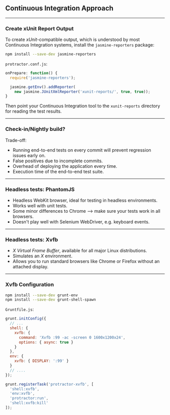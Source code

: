 ##  Continuous Integration Approach

---

### Create xUnit Report Output

To create *xUnit*-compatible output, which is understood by most Continuous Integration systems, install the `jasmine-reporters` package:

```bash
npm install --save-dev jasmine-reporters
```

`protractor.conf.js`:

```javascript
onPrepare: function() {
  require('jasmine-reporters');

  jasmine.getEnv().addReporter(
    new jasmine.JUnitXmlReporter('xunit-reports/', true, true));
}
```

Then point your Continuous Integration tool to the `xunit-reports` directory for reading the test results.

---

### Check-in/Nightly build?

Trade-off:

* Running end-to-end tests on every commit will prevent regression issues early on.
* False positives due to incomplete commits.
* Overhead of deploying the application every time.
* Execution time of the end-to-end test suite.

---

### Headless tests: PhantomJS

* Headless WebKit browser, ideal for testing in headless environments.
* Works well with unit tests.
* Some minor differences to Chrome --> make sure your tests work in all browsers.
* Doesn't play well with Selenium WebDriver, e.g. keyboard events.

---

### Headless tests: Xvfb

* *X Virtual Frame Buffer*, available for all major Linux distributions.
* Simulates an *X* environment.
* Allows you to run standard browsers like Chrome or Firefox without an attached display.

---

### Xvfb Configuration

```bash
npm install --save-dev grunt-env
npm install --save-dev grunt-shell-spawn
```

`Gruntfile.js`:

```javascript
grunt.initConfig({
  // ...
  shell: {
    xvfb: {
      command: 'Xvfb :99 -ac -screen 0 1600x1200x24',
      options: { async: true }
    }
  },
  env: {
    xvfb: { DISPLAY: ':99' }
  }
  // ....
});

grunt.registerTask('protractor-xvfb', [
  'shell:xvfb',
  'env:xvfb',
  'protractor:run',
  'shell:xvfb:kill'
]);
```
